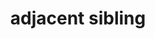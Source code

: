 ---
date:  ""
draft: false
title: "adjacent sibling"
short: "adjacent sibling"
thumb:
    image: "cover.jpg"
    anima: ""
    video: ""
layout: ""
weight: 12
lister: 1
format:
    media: "article"
    model: ""
    datum:
        data: ""
require:
    - prop: ""
      name: ""
      icon: ""
      desc: ""
metadata:
    index: false
    thumb: "cover.jpg"
    group: []
    author: ["null"]
description: "Menggunakan kombinator adjacent sibling untuk memilih elemen tepat setelah elemen utama."
---